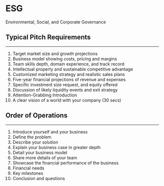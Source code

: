 # ESG
Environmental, Social, and Corporate Governance


## Typical Pitch Requirements
---

1. Target market size and growth projections
2. Business model showing costs, pricing and margins
3. Team skills depth, domain experience, and track record
4. Intellectual property and sustainable competitive advantage
5. Customized marketing strategy and realistic sales plans
6. Five-year financial projections of revenue and expenses
7. Specific investment size request, and equity offered
8. Discussion of likely liquidity events and exit strategy
9. Attention-Grabbing Introduction
10. A clear vision of a world with your company (30 secs)



## Order of Operations
---

1. Introduce yourself and your business
2. Define the problem
3. Describe your solution
4. Explain your business case in greater depth
5. Detail your business model
6. Share more details of your team
7. Showcase the financial performance of the business
8. Financial needs
9. Key milestones
10. Conclusion and questions

